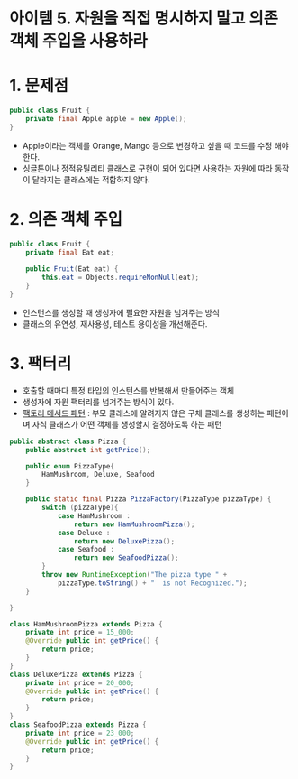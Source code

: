 # 아이템 5. 자원을 직접 명시하지 말고 의존 객체 주입을 사용하라



# 1. 문제점

```java
public class Fruit {
	private final Apple apple = new Apple();
}
```

- Apple이라는 객체를 Orange, Mango 등으로 변경하고 싶을 때 코드를 수정 해야 한다.
- 싱글톤이나 정적유틸리티 클래스로 구현이 되어 있다면 사용하는 자원에 따라 동작이 달라지는 클래스에는 적합하지 않다.

# 2. 의존 객체 주입

```java
public class Fruit {
	private final Eat eat;
	
	public Fruit(Eat eat) {
		this.eat = Objects.requireNonNull(eat);
	}
}
```

- 인스턴스를 생성할 때 생성자에 필요한 자원을 넘겨주는 방식
- 클래스의 유연성, 재사용성, 테스트 용이성을 개선해준다.

# 3. 팩터리

- 호출할 때마다 특정 타입의 인스턴스를 반복해서 만들어주는 객체
- 생성자에 자원 팩터리를 넘겨주는 방식이 있다.
- [팩토리 메서드 패턴](https://ko.wikipedia.org/wiki/팩토리_메서드_패턴) : 부모 클래스에 알려지지 않은 구체 클래스를 생성하는 패턴이며 자식 클래스가 어떤 객체를 생성할지 결정하도록 하는 패턴

```java
public abstract class Pizza {
	public abstract int getPrice();

	public enum PizzaType{
		HamMushroom, Deluxe, Seafood
	}

	public static final Pizza PizzaFactory(PizzaType pizzaType) {
		switch (pizzaType){
			case HamMushroom :
				return new HamMushroomPizza();
			case Deluxe :
				return new DeluxePizza();
			case Seafood :
				return new SeafoodPizza();
		}
		throw new RuntimeException("The pizza type " +
			pizzaType.toString() + "  is not Recognized.");
	}

}

class HamMushroomPizza extends Pizza {
	private int price = 15_000;
	@Override public int getPrice() {
		return price;
	}
}
class DeluxePizza extends Pizza {
	private int price = 20_000;
	@Override public int getPrice() {
		return price;
	}
}
class SeafoodPizza extends Pizza {
	private int price = 23_000;
	@Override public int getPrice() {
		return price;
	}
}
```